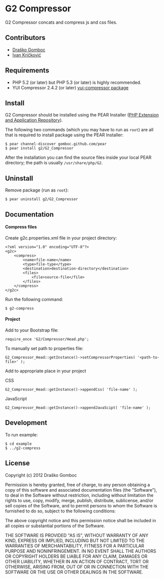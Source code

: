 G2 Compressor
=============

G2 Compressor concats and compress js and css files.

Contributors
------------

* [Draško Gomboc](https://github.com/gomboc)
* [Ivan Kričković](https://github.com/ivankoni)

Requirements
------------

* PHP 5.2 (or later) but PHP 5.3 (or later) is highly recommended.
* YUI Compressor 2.4.2 (or later) [yui-compressor package](http://packages.ubuntu.com/lucid/yui-compressor)

Install
-------

G2 Compressor should be installed using the PEAR Installer ([PHP Extension and Application Repository](http://pear.php.net/)). 

The following two commands (which you may have to run as `root`) are all that is required to install package using the PEAR Installer:

    $ pear channel-discover gomboc.github.com/pear
    $ pear install g2/G2_Compressor

After the installation you can find the source files inside your local PEAR directory; the path is usually `/usr/share/php/G2`.

Uninstall
---------

Remove package (run as `root`):

	$ pear uninstall g2/G2_Compressor
	
Documentation
-------------

#### Compress files

Create g2c.properties.xml file in your project directory:

	<?xml version="1.0" encoding="UTF-8"?>
	<g2c>
		<compress>
			<name>file-name</name>
			<type>file-type</type>
			<destination>destination-directory</destination>
			<files>
				<file>source-file</file>
			</files>
		</compress>	
	</g2c>

Run the following command:

	$ g2-compress
	
#### Project

Add to your Bootstrap file:

	require_once 'G2/Compressor/Head.php';
	
To manually set path to properties file:

	G2_Compressor_Head::getInstance()->setCompressorProperties( '<path-to-file>' );
	
Add to appropriate place in your project

CSS
	
	G2_Compressor_Head::getInstance()->appendCss( 'file-name' );
	
JavaScript

	G2_Compressor_Head::getInstance()->appendJavaScipt( 'file-name' );

Development
-----------

To run example:

	$ cd example
	$ ../g2-compress
	
License
-------

Copyright (c) 2012 Draško Gomboc

Permission is hereby granted, free of charge, to any person obtaining a copy of this software and associated documentation files (the "Software"), to deal in the Software without restriction, including without limitation the rights to use, copy, modify, merge, publish, distribute, sublicense, and/or sell copies of the Software, and to permit persons to whom the Software is furnished to do so, subject to the following conditions:

The above copyright notice and this permission notice shall be included in all copies or substantial portions of the Software.

THE SOFTWARE IS PROVIDED "AS IS", WITHOUT WARRANTY OF ANY KIND, EXPRESS OR IMPLIED, INCLUDING BUT NOT LIMITED TO THE WARRANTIES OF MERCHANTABILITY, FITNESS FOR A PARTICULAR PURPOSE AND NONINFRINGEMENT. IN NO EVENT SHALL THE AUTHORS OR COPYRIGHT HOLDERS BE LIABLE FOR ANY CLAIM, DAMAGES OR OTHER LIABILITY, WHETHER IN AN ACTION OF CONTRACT, TORT OR OTHERWISE, ARISING FROM, OUT OF OR IN CONNECTION WITH THE SOFTWARE OR THE USE OR OTHER DEALINGS IN THE SOFTWARE.
